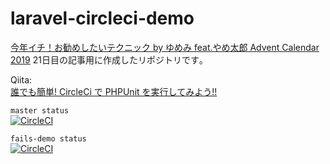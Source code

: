 # laravel-circleci-demo

[今年イチ！お勧めしたいテクニック by ゆめみ feat.やめ太郎 Advent Calendar 2019](https://qiita.com/advent-calendar/2019/yumemi_no1) 21日目の記事用に作成したリポジトリです｡  

Qiita:  
[誰でも簡単! CircleCi で PHPUnit を実行してみよう!!](https://qiita.com/KeisukeKudo/items/d058b359361e622dcc6f)  

`master status`  
[![CircleCI](https://circleci.com/gh/KeisukeKudo/laravel-circleci-demo/tree/master.svg?style=svg)](https://circleci.com/gh/KeisukeKudo/laravel-circleci-demo/tree/master)  

`fails-demo status`  
[![CircleCI](https://circleci.com/gh/KeisukeKudo/laravel-circleci-demo/tree/fails-demo.svg?style=svg)](https://circleci.com/gh/KeisukeKudo/laravel-circleci-demo/tree/fails-demo)  
